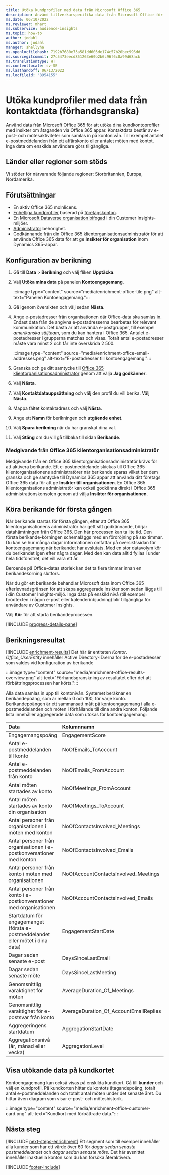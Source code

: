 ```yaml
---
title: Utöka kundprofiler med data från Microsoft Office 365
description: Använd tillverkarspecifika data från Microsoft Office för att utöka dina kundprofiler med kontaktdata.
ms.date: 06/10/2022
ms.reviewer: mhart
ms.subservice: audience-insights
ms.topic: how-to
author: jodahl
ms.author: jodahl
manager: shellyha
ms.openlocfilehash: 7192b7680e73a581dd603de174c57b20bec996dd
ms.sourcegitcommit: 27c5473eecd851263e60b2b6c96f6c0a99d68acb
ms.translationtype: HT
ms.contentlocale: sv-SE
ms.lasthandoff: 06/13/2022
ms.locfileid: "8954155"
---
```

# <a name="enrich-customer-profiles-with-engagement-data-preview"></a>Utöka kundprofiler med data från kontaktdata (förhandsgranska)

Använd data från Microsoft Office 365 för att utöka dina kundkontoprofiler med insikter om åtaganden via Office 365 appar. Kontaktdata består av e-post- och mötesaktiviteter som samlas in på kontonivån. Till exempel antalet e-postmeddelanden från ett affärskonto eller antalet möten med kontot. Inga data om enskilda användare görs tillgängliga.

## <a name="supported-countries-or-regions"></a>Länder eller regioner som stöds

Vi stöder för närvarande följande regioner: Storbritannien, Europa, Nordamerika.

## <a name="prerequisites"></a>Förutsättningar

- En aktiv Office 365 molnlicens.
- [Enhetliga kundprofiler](customer-profiles.md) baserad på [företagskonton](work-with-business-accounts.md).
- En [Microsoft Dataverse organisation bifogad](create-environment.md#step-3-connect-to-microsoft-dataverse) i din Customer Insights-miljöer.
- [Administratör](permissions.md#admin) behörighet.
- Godkännande från din Office 365 klientorganisationsadministratör för att använda Office 365 data för att ge **Insikter för organisation** inom Dynamics 365-appar.

## <a name="configure-the-enrichment"></a>Konfiguration av berikning

1. Gå till **Data** > **Berikning** och välj fliken **Upptäcka**.

1. Välj **Utöka mina data** på panelen **Kontoengagemang**.

   :::image type="content" source="media/enrichment-office-tile.png" alt-text="Panelen Kontoengagemang.":::

1. Gå igenom översikten och välj sedan **Nästa**.

1. Ange e-postadresser från organisationen där Office-data ska samlas in. Endast data från de angivna e-postadresserna bearbetas för relevant kommunikation. Det bästa är att använda e-postgrupper, till exempel *amerikanska säljteam*, som du kan hantera i Office 365. Antalet e-postadresser i grupperna matchas och visas. Totalt antal e-postadresser måste vara minst 2 och får inte överskrida 2 500.

   :::image type="content" source="media/enrichment-office-email-addresses.png" alt-text="E-postadresser till kontoengagemang.":::

1. Granska och ge ditt samtycke till [Office 365 klientorganisationsadministratör](#office-365-tenant-administrator-consent) genom att välja **Jag godkänner**.

1. Välj **Nästa**.

1. Välj **Kontaktdatauppsättning** och välj den profil du vill berika. Välj **Nästa**.

1. Mappa fältet kontaktadress och välj **Nästa**.

1. Ange ett **Namn** för berikningen och **utgående enhet**.

1. Välj **Spara berikning** när du har granskat dina val.

1. Välj **Stäng** om du vill gå tillbaka till sidan **Berikande**.

### <a name="office-365-tenant-administrator-consent"></a>Medgivande från Office 365 klientorganisationsadministratör

Medgivande från en Office 365 klientorganisationsadministratör krävs för att aktivera berikande. Ett e-postmeddelande skickas till Office 365 klientorganisationens administratörer när berikande sparas vilket ber dem granska och ge samtycke till Dynamics 365 appar att använda ditt företags Office 365 data för att ge **Insikter till organisationen**. En Office 365 klientorganisations administratör kan också godkänna direkt i Office 365 administrationskonsolen genom att välja **Insikter för organisationen**.

## <a name="running-the-enrichment-for-the-first-time"></a>Köra berikande för första gången

När berikande startas för första gången, efter att Office 365 klientorganisationens administratör har gett sitt godkännande, börjar datahämtningen från Office 365. Den här processen kan ta lite tid. Den första berikande-körningen schemaläggs med en fördröjning på sex timmar. Du kan se hur många dagar informationen omfattar på översiktssidan för kontoengagemang när berikandet har avslutats. Med en stor datavolym kör du berikandet igen efter några dagar. Med den kan data alltid fyllas i under hela tidsfönstret, det vill vara ett år.

Beroende på Office-datas storlek kan det ta flera timmar innan en berikandekörning slutförs.

När du gör ett berikande behandlar Microsoft data inom Office 365 efterlevnadsgränsen för att skapa aggregerade insikter som sedan läggs till i din Customer Insights-miljö. Inga data på enskild nivå (till exempel brödtexten i någon e-post eller kalenderinbjudning) blir tillgängliga för användare av Customer Insights.

Välj **Kör** för att starta berikandeprocessen.

[!INCLUDE [progress-details-pane](includes/progress-details-pane.md)]

## <a name="enrichment-results"></a>Berikningsresultat

[!INCLUDE [enrichment-results](includes/enrichment-results.md)] Det här är entiteten *Kontor*. *Office_UserEntity* innehåller Active Directory-ID:erna för de e-postadresser som valdes vid konfiguration av berikande

:::image type="content" source="media/enrichment-office-results-overview.png" alt-text="Förhandsgranskning av resultatet efter det att förbättringsprocessen har körts.":::

Alla data samlas in upp till kontonivån. Systemet beräknar en berikandepoäng, som är mellan 0 och 100, för varje konto. Berikandepoängen är ett sammansatt mått på kontoengagemang i alla e-postmeddelanden och möten i förhållande till dina andra konton. Följande lista innehåller aggregerade data som utökas för kontoengagemang:

| Data                                                                              | Kolumnnamn                              |
| :-------------------------------------------------------------------------------- |:---------------------------------------- |
| Engagemangspoäng                                                                  |  EngagementScore                         |
| Antal e-postmeddelanden till konto                                                       |  NoOfEmails_ToAccount                    |
| Antal e-postmeddelanden från konto                                                     |  NoOfEmails_FromAccount                  |
| Antal möten startades av konto                                           |  NoOfMeetings_FromAccount                |
| Antal möten startades av konto din organisation                                 |  NoOfMeetings_ToAccount                  |
| Antal personer från organisationen i möten med konton                  |  NoOfContactsInvolved_Meetings           |
| Antal personer från organisationen i e-postkonversationer med konton       |  NoOfContactsInvolved_Emails             |
| Antal personer från konto i möten med organisationen                  |  NoOfAccountContactsInvolved_Meetings    |
| Antal personer från konto i e-postkonversationer med organisationen       |  NoOfAccountContactsInvolved_Emails      |
| Startdatum för engagemanget (första e-postmeddelandet eller mötet i dina data)                        |  EngagementStartDate                     |
| Dagar sedan senaste e-post                                                             |  DaysSinceLastEmail                      |
| Dagar sedan senaste möte                                                           |  DaysSinceLastMeeting                    |
| Genomsnittlig varaktighet för möten                                                      |  AverageDuration_Of_Meetings             |
| Genomsnittlig varaktighet för e-postsvar från konto                                    |  AverageDuration_Of_AccountEmailReplies  |
| Aggregeringens startdatum                                                            |  AggregationStartDate                    |
| Aggregationsnivå (år, månad eller vecka)                                          |  AggregationLevel                        |

## <a name="see-enrichment-data-on-the-customer-card"></a>Visa utökande data på kundkortet

Kontoengagemang kan också visas på enskilda kundkort. Gå till **kunder** och välj en kundprofil. På kundkorten hittar du kontots åtagandepoäng, totalt antal e-postmeddelanden och totalt antal möten under det senaste året. Du hittar även diagram som visar e-post- och möteshistorik.

:::image type="content" source="media/enrichment-office-customer-card.png" alt-text="Kundkort med förbättrade data.":::

## <a name="next-steps"></a>Nästa steg

[!INCLUDE [next-steps-enrichment](includes/next-steps-enrichment.md)]
Ett segment som till exempel innehåller alla kunder som har ett värde över 60 för *dagar sedan senaste postmeddelandet* och *dagar sedan senaste möte*. Det här avsnittet innehåller inaktuella konton som du kan försöka återaktivera.

[!INCLUDE [footer-include](includes/footer-banner.md)]
